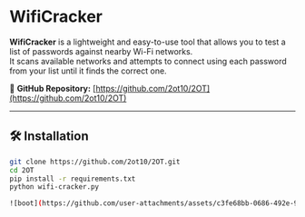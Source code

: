 # WifiCracker

**WifiCracker** is a lightweight and easy-to-use tool that allows you to test a list of passwords against nearby Wi-Fi networks.  
It scans available networks and attempts to connect using each password from your list until it finds the correct one.

🔗 **GitHub Repository:** [https://github.com/2ot10/2OT](https://github.com/2ot10/2OT)

---

## 🛠️ Installation

```bash
git clone https://github.com/2ot10/2OT.git
cd 2OT
pip install -r requirements.txt
python wifi-cracker.py

![boot](https://github.com/user-attachments/assets/c3fe68bb-0686-492e-9954-ea659837c8db)
